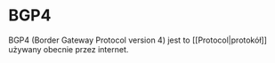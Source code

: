 # BGP4
BGP4 (Border Gateway Protocol version 4) jest to [[Protocol|protokół]] używany obecnie przez internet.